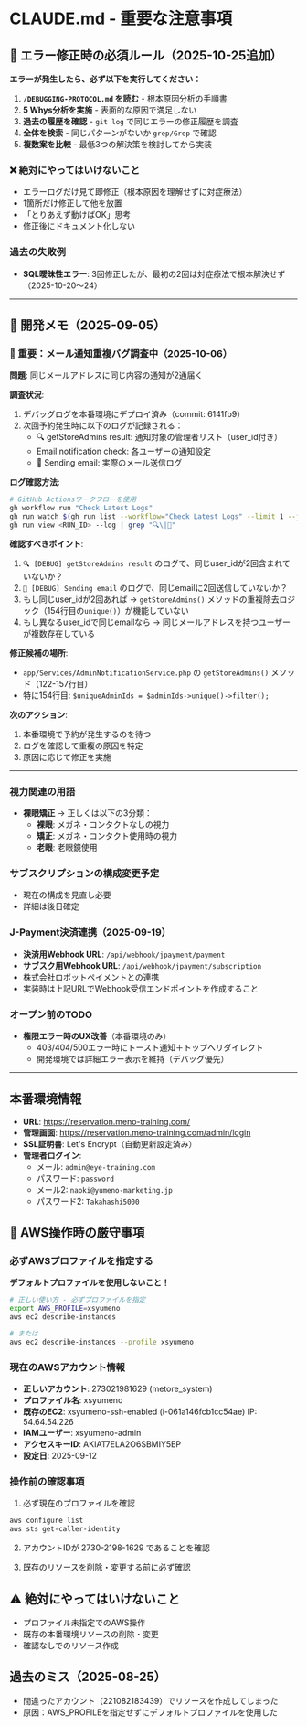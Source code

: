 # CLAUDE.md - 重要な注意事項

## 🚨 エラー修正時の必須ルール（2025-10-25追加）

**エラーが発生したら、必ず以下を実行してください：**

1. **`/DEBUGGING-PROTOCOL.md` を読む** - 根本原因分析の手順書
2. **5 Whys分析を実施** - 表面的な原因で満足しない
3. **過去の履歴を確認** - `git log` で同じエラーの修正履歴を調査
4. **全体を検索** - 同じパターンがないか `grep/Grep` で確認
5. **複数案を比較** - 最低3つの解決策を検討してから実装

### ❌ 絶対にやってはいけないこと
- エラーログだけ見て即修正（根本原因を理解せずに対症療法）
- 1箇所だけ修正して他を放置
- 「とりあえず動けばOK」思考
- 修正後にドキュメント化しない

### 過去の失敗例
- **SQL曖昧性エラー**: 3回修正したが、最初の2回は対症療法で根本解決せず（2025-10-20～24）

---

## 📝 開発メモ（2025-09-05）

### 🚨 重要：メール通知重複バグ調査中（2025-10-06）

**問題**: 同じメールアドレスに同じ内容の通知が2通届く

**調査状況**:
1. デバッグログを本番環境にデプロイ済み（commit: 6141fb9）
2. 次回予約発生時に以下のログが記録される：
   - 🔍 getStoreAdmins result: 通知対象の管理者リスト（user_id付き）
   - Email notification check: 各ユーザーの通知設定
   - 📧 Sending email: 実際のメール送信ログ

**ログ確認方法**:
```bash
# GitHub Actionsワークフローを使用
gh workflow run "Check Latest Logs"
gh run watch $(gh run list --workflow="Check Latest Logs" --limit 1 --json databaseId -q '.[0].databaseId')
gh run view <RUN_ID> --log | grep "🔍\|📧"
```

**確認すべきポイント**:
1. `🔍 [DEBUG] getStoreAdmins result` のログで、同じuser_idが2回含まれていないか？
2. `📧 [DEBUG] Sending email` のログで、同じemailに2回送信していないか？
3. もし同じuser_idが2回あれば → `getStoreAdmins()` メソッドの重複除去ロジック（154行目の`unique()`）が機能していない
4. もし異なるuser_idで同じemailなら → 同じメールアドレスを持つユーザーが複数存在している

**修正候補の場所**:
- `app/Services/AdminNotificationService.php` の `getStoreAdmins()` メソッド（122-157行目）
- 特に154行目: `$uniqueAdminIds = $adminIds->unique()->filter();`

**次のアクション**:
1. 本番環境で予約が発生するのを待つ
2. ログを確認して重複の原因を特定
3. 原因に応じて修正を実施

---

### 視力関連の用語
- **裸眼矯正** → 正しくは以下の3分類：
  - **裸眼**: メガネ・コンタクトなしの視力
  - **矯正**: メガネ・コンタクト使用時の視力
  - **老眼**: 老眼鏡使用

### サブスクリプションの構成変更予定
- 現在の構成を見直し必要
- 詳細は後日確定

### J-Payment決済連携（2025-09-19）
- **決済用Webhook URL**: `/api/webhook/jpayment/payment`
- **サブスク用Webhook URL**: `/api/webhook/jpayment/subscription`
- 株式会社ロボットペイメントとの連携
- 実装時は上記URLでWebhook受信エンドポイントを作成すること

### オープン前のTODO
- **権限エラー時のUX改善**（本番環境のみ）
  - 403/404/500エラー時にトースト通知＋トップへリダイレクト
  - 開発環境では詳細エラー表示を維持（デバッグ優先）

---

## 本番環境情報
- **URL**: https://reservation.meno-training.com/
- **管理画面**: https://reservation.meno-training.com/admin/login
- **SSL証明書**: Let's Encrypt（自動更新設定済み）
- **管理者ログイン**:
  - メール: `admin@eye-training.com`
  - パスワード: `password`
  - メール2: `naoki@yumeno-marketing.jp`
  - パスワード2: `Takahashi5000`

## 🚨 AWS操作時の厳守事項

### 必ずAWSプロファイルを指定する
**デフォルトプロファイルを使用しないこと！**

```bash
# 正しい使い方 - 必ずプロファイルを指定
export AWS_PROFILE=xsyumeno
aws ec2 describe-instances

# または
aws ec2 describe-instances --profile xsyumeno
```

### 現在のAWSアカウント情報
- **正しいアカウント**: 273021981629 (metore_system)
- **プロファイル名**: xsyumeno
- **既存のEC2**: xsyumeno-ssh-enabled (i-061a146fcb1cc54ae) IP: 54.64.54.226
- **IAMユーザー**: xsyumeno-admin
- **アクセスキーID**: AKIAT7ELA2O6SBMIY5EP
- **設定日**: 2025-09-12

### 操作前の確認事項
1. 必ず現在のプロファイルを確認
```bash
aws configure list
aws sts get-caller-identity
```

2. アカウントIDが 2730-2198-1629 であることを確認

3. 既存のリソースを削除・変更する前に必ず確認

## ⚠️ 絶対にやってはいけないこと
- プロファイル未指定でのAWS操作
- 既存の本番環境リソースの削除・変更
- 確認なしでのリソース作成

## 過去のミス（2025-08-25）
- 間違ったアカウント（221082183439）でリソースを作成してしまった
- 原因：AWS_PROFILEを指定せずにデフォルトプロファイルを使用した